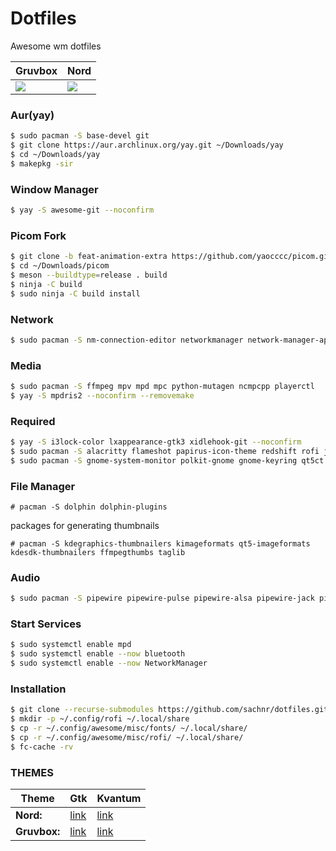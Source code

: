 # Dotfiles
Awesome wm dotfiles

|Gruvbox|Nord|
|------|------|
|![](https://i.imgur.com/CjwqHwr.png)|![](https://i.imgur.com/KgH0D21.png)|

### **Aur(yay)**
```bash
$ sudo pacman -S base-devel git
$ git clone https://aur.archlinux.org/yay.git ~/Downloads/yay
$ cd ~/Downloads/yay
$ makepkg -sir
```
### **Window Manager**
```bash
$ yay -S awesome-git --noconfirm
```
### **Picom Fork**
```bash
$ git clone -b feat-animation-extra https://github.com/yaocccc/picom.git ~/Downloads/picom
$ cd ~/Downloads/picom
$ meson --buildtype=release . build
$ ninja -C build
$ sudo ninja -C build install
```
### **Network**
```bash
$ sudo pacman -S nm-connection-editor networkmanager network-manager-applet bluez-utils bluez blueman
```
### **Media**
```bash
$ sudo pacman -S ffmpeg mpv mpd mpc python-mutagen ncmpcpp playerctl
$ yay -S mpdris2 --noconfirm --removemake
```
### **Required**
```bash
$ yay -S i3lock-color lxappearance-gtk3 xidlehook-git --noconfirm
$ sudo pacman -S alacritty flameshot papirus-icon-theme redshift rofi jq
$ sudo pacman -S gnome-system-monitor polkit-gnome gnome-keyring qt5ct kvantum
```
### **File Manager**
```
# pacman -S dolphin dolphin-plugins
```
packages for generating thumbnails
```
# pacman -S kdegraphics-thumbnailers kimageformats qt5-imageformats kdesdk-thumbnailers ffmpegthumbs taglib
```
### **Audio**
```bash
$ sudo pacman -S pipewire pipewire-pulse pipewire-alsa pipewire-jack pipewire-zeroconf
```
### **Start Services**
```bash
$ sudo systemctl enable mpd
$ sudo systemctl enable --now bluetooth
$ sudo systemctl enable --now NetworkManager
```
### **Installation**
```bash
$ git clone --recurse-submodules https://github.com/sachnr/dotfiles.git ~/.config/awesome
$ mkdir -p ~/.config/rofi ~/.local/share
$ cp -r ~/.config/awesome/misc/fonts/ ~/.local/share/
$ cp -r ~/.config/awesome/misc/rofi/ ~/.local/share/
$ fc-cache -rv
```
### **THEMES**
|Theme|Gtk|Kvantum|
|------|------|------|
|**Nord:**|[link](https://www.gnome-look.org/p/1267246)|[link](https://www.gnome-look.org/p/1326272)|
|**Gruvbox:**|[link](https://www.gnome-look.org/p/1681313/)|[link](https://store.kde.org/p/1866041)|





